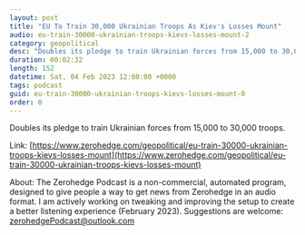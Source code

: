 ```yaml
---
layout: post
title: "EU To Train 30,000 Ukrainian Troops As Kiev's Losses Mount"
audio: eu-train-30000-ukrainian-troops-kievs-losses-mount-2
category: geopolitical
desc: "Doubles its pledge to train Ukrainian forces from 15,000 to 30,000 troops."
duration: 00:02:32
length: 152
datetime: Sat, 04 Feb 2023 12:00:00 +0000
tags: podcast
guid: eu-train-30000-ukrainian-troops-kievs-losses-mount-0
order: 0
---
```

Doubles its pledge to train Ukrainian forces from 15,000 to 30,000 troops.

Link: [https://www.zerohedge.com/geopolitical/eu-train-30000-ukrainian-troops-kievs-losses-mount](https://www.zerohedge.com/geopolitical/eu-train-30000-ukrainian-troops-kievs-losses-mount)

About: The Zerohedge Podcast is a non-commercial, automated program, designed to give people a way to get news from Zerohedge in an audio format.  I am actively working on tweaking and improving the setup to create a better listening experience (February 2023).  Suggestions are welcome: [zerohedgePodcast@outlook.com](mailto:zerohedgePodcast@outlook.com)